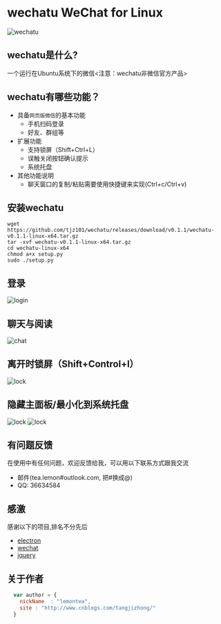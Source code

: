 # wechatu WeChat for Linux  

![wechatu](http://ww4.sinaimg.cn/mw690/c5e04220gw1f961gwyrwfj211y0lc7as.jpg)  
## wechatu是什么?
一个运行在Ubuntu系统下的微信<注意：wechatu非微信官方产品>

## wechatu有哪些功能？

* 具备`网页版微信`的基本功能
    *  手机扫码登录
    *  好友、群组等
* 扩展功能
    * 支持锁屏（Shift+Ctrl+L）
    * 误触关闭按钮确认提示
    * 系统托盘
* 其他功能说明
    * 聊天窗口的复制/粘贴需要使用快捷键来实现(Ctrl+c/Ctrl+v)

## 安装wechatu

```shell
wget https://github.com/tjz101/wechatu/releases/download/v0.1.1/wechatu-v0.1.1-linux-x64.tar.gz  
tar -xvf wechatu-v0.1.1-linux-x64.tar.gz  
cd wechatu-linux-x64  
chmod a+x setup.py  
sudo ./setup.py  
```

## 登录
![login](http://ww2.sinaimg.cn/mw690/c5e04220gw1f961gv8cqkj20rs0kp41q.jpg)
## 聊天与阅读
![chat](http://ww2.sinaimg.cn/mw690/c5e04220jw9f961kg8ik3j20r70k20wi.jpg)
## 离开时锁屏（Shift+Control+l）
![lock](http://ww4.sinaimg.cn/mw690/c5e04220gw1f961gql5kfj20rm0jzq4r.jpg)
## 隐藏主面板/最小化到系统托盘
![lock](http://wx3.sinaimg.cn/large/c5e04220ly1fe9j464xvmj208j04edfv.jpg)
![lock](http://wx3.sinaimg.cn/large/c5e04220gy1fe9jaikfq6j209y00rmx1.jpg)

## 有问题反馈
在使用中有任何问题，欢迎反馈给我，可以用以下联系方式跟我交流

* 邮件(tea.lemon#outlook.com, 把#换成@)
* QQ: 36634584


## 感激
感谢以下的项目,排名不分先后

* [electron](http://electron.atom.io/) 
* [wechat](https://wx.qq.com/)
* [jquery](http://jquery.com)

## 关于作者

```javascript
  var author = {
    nickName  : "lemontea",
    site : "http://www.cnblogs.com/tangjizhong/"
  }
```
